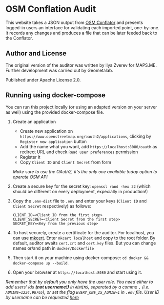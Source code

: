 # OSM Conflation Audit

This website takes a JSON output from [OSM Conflator](https://github.com/mapsme/osm_conflate)
and presents logged-in users an interface for validating each imported point, one-by-one.
It records any changes and produces a file that can be later feeded back to the Conflator.

## Author and License

The original version of the auditor was written by Ilya Zverev for MAPS.ME. 
Further development was carried out by Geometalab.

Published under Apache License 2.0.

## Running using docker-compose

You can run this project locally (or using an adapted version on your server as well) 
using the provided docker-compose file.

1. Create an application 

   * Create new application on `https://www.openstreetmap.org/oauth2/applications`, 
   clicking by `Register new application` button
   * Add the name what you want, add `https://localhost:8080/oauth` as redirect URL 
   and check `Read user preferences` permission 
   * Register it
   * Copy `Client ID` and `Client Secret` from form

   *Make sure to use the OAuth2, it's the only one available today option to operate OSM API* 

1. Create a secure key for the secret key: `openssl rand -hex 32` (which 
should be different on every deployment, expecially in production!)

1. Copy the `.env-dist` file to `.env` and enter your keys (`Client ID` and `Client Secret` respectively) as follows:

   ```
   CLIENT_ID=<Client ID from the first step>
   CLIENT_SECRET=<Client Secret from the first step>
   SECRET_KEY=<Key from the previous step>
   ```

1. To host securely, create a certificate for the auditor. For localhost, 
   you can use [mkcert](https://github.com/FiloSottile/mkcert). Enter
   `mkcert localhost` and copy to the root folder. By default,
   auditor awaits `cert.crt` and `cert.key` files. But you can
   change names or/and path in `docker/Dockerfile`

1. Then start it on your machine using docker-compose: `cd docker && docker-compose up --build`.

1. Open your browser at `https://localhost:8080` and start using it.

*Remember that by default you only have the user role. You need either to
add users' ids **(not username!)** in `ADMINS`, separated by a comma `,` 
(i.e. `ADMINS=1234,98765`), or set the flag `EVERY_ONE_IS_ADMIN=1` in `.env` file. 
User ID by username can be requested [here](https://whosthat.osmz.ru/)*
